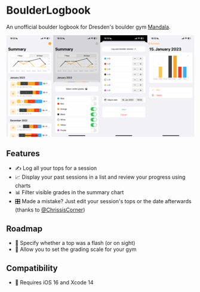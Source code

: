 # BoulderLogbook

An unofficial boulder logbook for Dresden's boulder gym [Mandala](https://boulderhalle-dresden.de).

![Screenshots](Resources/Screenshots.jpg)


## Features

* ✍️ Log all your tops for a session
* 📈 Display your past sessions in a list and review your progress using charts
* 📊 Filter visible grades in the summary chart
* 🎛️ Made a mistake? Just edit your session's tops or the date afterwards (thanks to [@ChrissisCorner](https://github.com/ChrissisCorner))


## Roadmap

* 📸 Specify whether a top was a flash (or on sight)
* 📏 Allow you to set the grading scale for your gym 

## Compatibility

* 🚀 Requires iOS 16 and Xcode 14
